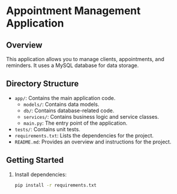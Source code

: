 # Appointment Management Application

## Overview

This application allows you to manage clients, appointments, and reminders. It uses a MySQL database for data storage.

## Directory Structure

- `app/`: Contains the main application code.
  - `models/`: Contains data models.
  - `db/`: Contains database-related code.
  - `services/`: Contains business logic and service classes.
  - `main.py`: The entry point of the application.
- `tests/`: Contains unit tests.
- `requirements.txt`: Lists the dependencies for the project.
- `README.md`: Provides an overview and instructions for the project.

## Getting Started

1. Install dependencies:
   ```sh
   pip install -r requirements.txt
